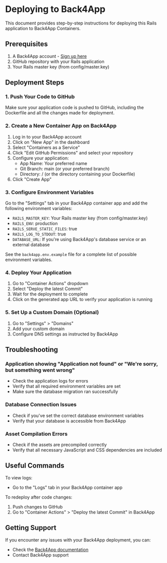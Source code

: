 # Deploying to Back4App

This document provides step-by-step instructions for deploying this Rails application to Back4App Containers.

## Prerequisites

1. A Back4App account - [Sign up here](https://www.back4app.com/)
2. GitHub repository with your Rails application
3. Your Rails master key (from config/master.key)

## Deployment Steps

### 1. Push Your Code to GitHub

Make sure your application code is pushed to GitHub, including the Dockerfile and all the changes made for deployment.

### 2. Create a New Container App on Back4App

1. Log in to your Back4App account
2. Click on "New App" in the dashboard
3. Select "Containers as a Service"
4. Click "Edit GitHub Permissions" and select your repository
5. Configure your application:
   - App Name: Your preferred name
   - Git Branch: main (or your preferred branch)
   - Directory: / (or the directory containing your Dockerfile)
6. Click "Create App"

### 3. Configure Environment Variables

Go to the "Settings" tab in your Back4App container app and add the following environment variables:

- `RAILS_MASTER_KEY`: Your Rails master key (from config/master.key)
- `RAILS_ENV`: production
- `RAILS_SERVE_STATIC_FILES`: true
- `RAILS_LOG_TO_STDOUT`: true
- `DATABASE_URL`: If you're using Back4App's database service or an external database

See the `back4app.env.example` file for a complete list of possible environment variables.

### 4. Deploy Your Application

1. Go to "Container Actions" dropdown
2. Select "Deploy the latest Commit"
3. Wait for the deployment to complete
4. Click on the generated app URL to verify your application is running

### 5. Set Up a Custom Domain (Optional)

1. Go to "Settings" > "Domains"
2. Add your custom domain
3. Configure DNS settings as instructed by Back4App

## Troubleshooting

### Application showing "Application not found" or "We're sorry, but something went wrong"

- Check the application logs for errors
- Verify that all required environment variables are set
- Make sure the database migration ran successfully

### Database Connection Issues

- Check if you've set the correct database environment variables
- Verify that your database is accessible from Back4App

### Asset Compilation Errors

- Check if the assets are precompiled correctly
- Verify that all necessary JavaScript and CSS dependencies are included

## Useful Commands

To view logs:
- Go to the "Logs" tab in your Back4App container app

To redeploy after code changes:
1. Push changes to GitHub
2. Go to "Container Actions" > "Deploy the latest Commit" in Back4App

## Getting Support

If you encounter any issues with your Back4App deployment, you can:
- Check the [Back4App documentation](https://www.back4app.com/docs)
- Contact Back4App support 